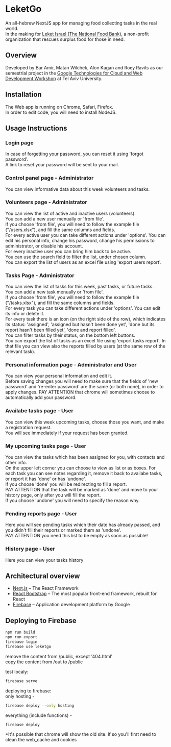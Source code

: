 # LeketGo

An all-hebrew NextJS app for managing food collecting tasks in the real world.<br>
In the making for [Leket Israel (The National Food Bank)](https://www.leket.org/en/), a non-profit organization that rescues surplus food for those in need.

## Overview

Developed by Bar Amir, Matan Wilchek, Alon Kagan and Roey Ravits as our semestrial project in the [Google Technologies for Cloud and Web Development Workshop](https://sites.google.com/site/cloudweb18b/) at Tel Aviv University.

## Installation

The Web app is running on Chrome, Safari, Firefox. <br>
In order to edit code, you will need to install NodeJS.

## Usage Instructions

### Login page

In case of forgetting your password, you can reset it using 'forgot password'.<br>
A link to reset your password will be sent to your mail.

### Control panel page - Administrator

You can view informative data about this week volunteers and tasks.

### Volunteers page - Administrator

You can view the list of active and inactive users (volunteers).<br>
You can add a new user menually or 'from file'.<br>
If you choose 'from file', you will need to follow the example file ("/users.xlsx"), and fill the same columns and fields.<br>
For every active user you can take different actions under 'options'. You can edit his personal info, change his password, change his permissions to administrator, or disable his account.<br>
For every inactive user you can bring him back to be active.<br>
You can use the search field to filter the list, under chosen column. <br>
You can export the list of users as an excel file using 'export users report'.

### Tasks Page - Administrator

You can view the list of tasks for this week, past tasks, or future tasks.<br>
You can add a new task menually or 'from file'.<br>
If you choose 'from file', you will need to follow the example file ("/tasks.xlsx"), and fill the same columns and fields.<br>
For every task you can take different actions under 'options'. You can edit its info or delete it.<br>
For every task there is an icon (on the right side of the row), which indicates its status: 'assigned', 'assigned but hasn't been done yet', 'done but its report hasn't been filled yet', 'done and report filled'. <br>
You can filter tasks by their status, on the bottom left buttons. <br>
You can export the list of tasks as an excel file using 'export tasks report'. In that file you can view also the reports filled by users (at the same row of the relevant task).

### Personal information page - Administrator and User

You can view your personal information and edit it. <br>
Before saving changes you will need to make sure that the fields of 'new password' and 're-enter password' are the same (or both none), in order to apply changes. PAY ATTENTION that chrome will sometimes choose to automatically add your password. <br>

### Availabe tasks page - User 

You can view this week upcoming tasks, choose those you want, and make a registration request.<br>
You will see immediately if your request has been granted.

### My upcoming tasks page - User

You can view the tasks which has been assigned for you, with contacts and other info. <br> 
On the upper left corner you can choose to view as list or as boxes.
For each task you can see notes regarding it, remove it back to availabe tasks, or report it has 'done' or has 'undone'.<br>
If you choose 'done' you will be redirecting to fill a report. <br> 
PAY ATTENTION that the task will be marked as 'done' and move to your history page, only after you will fill the report. <br>
If you choose 'undone' you will need to specify the reason why. <br>

### Pending reports page - User

Here you will see pending tasks which their date has already passed, and you didn't fill their reports or marked them as 'undone'. <br>
PAY ATTENTION you need this list to be empty as soon as possible!

### History page - User

Here you can view your tasks history

## Architectural overview

* [Next.js](https://github.com/zeit/next.js) – The React Framework
* [React Bootstrap](https://github.com/react-bootstrap/react-bootstrap) – The most popular front-end framework, rebuilt for React
* [Firebase](https://firebase.google.com/) – Application development platform by Google

## Deploying to Firebase

```bash
npm run build
npm run export
firebase login
firebase use leketgo
```

remove the content from /public, except '404.html'<br>
copy the content from /out to /public

test localy: 
```bash
firebase serve
```
deploying to firebase:<br>
only hosting - 
```bash
firebase deploy --only hosting
```
everything (include functions) - 
```bash
firebase deploy 
```
*It's possible that chrome will show the old site. If so you'll first need to clean the web_cache and cookies